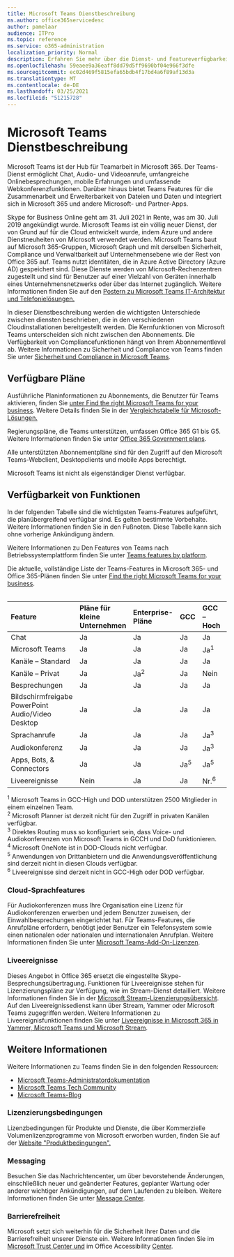```yaml
---
title: Microsoft Teams Dienstbeschreibung
ms.author: office365servicedesc
author: pamelaar
audience: ITPro
ms.topic: reference
ms.service: o365-administration
localization_priority: Normal
description: Erfahren Sie mehr über die Dienst- und Featureverfügbarkeit von Microsoft Teams in Microsoft 365- und Office 365-Plänen.
ms.openlocfilehash: 59eaee9a36eaff8dd79d5ff9690bf04e966f3dfe
ms.sourcegitcommit: ec02d469f5815efa65bdb4f17bd4a6f89af13d3a
ms.translationtype: MT
ms.contentlocale: de-DE
ms.lasthandoff: 03/25/2021
ms.locfileid: "51215728"
---
```

# <a name="microsoft-teams-service-description"></a>Microsoft Teams Dienstbeschreibung

Microsoft Teams ist der Hub für Teamarbeit in Microsoft 365. Der Teams-Dienst ermöglicht Chat, Audio- und Videoanrufe, umfangreiche Onlinebesprechungen, mobile Erfahrungen und umfassende Webkonferenzfunktionen. Darüber hinaus bietet Teams Features für die Zusammenarbeit und Erweiterbarkeit von Dateien und Daten und integriert sich in Microsoft 365 und andere Microsoft- und Partner-Apps.

Skype for Business Online geht am 31. Juli 2021 in Rente, was am 30. Juli 2019 angekündigt wurde. [](https://techcommunity.microsoft.com/t5/Microsoft-Teams-Blog/Skype-for-Business-Online-to-Be-Retired-in-2021/ba-p/777833) Microsoft Teams ist ein völlig neuer Dienst, der von Grund auf für die Cloud entwickelt wurde, indem Azure und andere Dienstneuheiten von Microsoft verwendet werden. Microsoft Teams baut auf Microsoft 365-Gruppen, Microsoft Graph und mit derselben Sicherheit, Compliance und Verwaltbarkeit auf Unternehmensebene wie der Rest von Office 365 auf. Teams nutzt identitäten, die in Azure Active Directory (Azure AD) gespeichert sind. Diese Dienste werden von Microsoft-Rechenzentren zugestellt und sind für Benutzer auf einer Vielzahl von Geräten innerhalb eines Unternehmensnetzwerks oder über das Internet zugänglich. Weitere Informationen finden Sie auf den [Postern zu Microsoft Teams IT-Architektur und Telefonielösungen.](/microsoftteams/teams-architecture-solutions-posters)

In dieser Dienstbeschreibung werden die wichtigsten Unterschiede zwischen diensten beschrieben, die in den verschiedenen Cloudinstallationen bereitgestellt werden. Die Kernfunktionen von Microsoft Teams unterscheiden sich nicht zwischen den Abonnements. Die Verfügbarkeit von Compliancefunktionen hängt von Ihrem Abonnementlevel ab. Weitere Informationen zu Sicherheit und Compliance von Teams finden Sie unter [Sicherheit und Compliance in Microsoft Teams](/microsoftteams/security-compliance-overview).

## <a name="available-plans"></a>Verfügbare Pläne

Ausführliche Planinformationen zu Abonnements, die Benutzer für Teams aktivieren, finden Sie [unter Find the right Microsoft Teams for your business](https://www.microsoft.com/microsoft-teams/compare-microsoft-teams-options). Weitere Details finden Sie in der [Vergleichstabelle für Microsoft-Lösungen.](https://go.microsoft.com/fwlink/?linkid=2139145)

Regierungspläne, die Teams unterstützen, umfassen Office 365 G1 bis G5. Weitere Informationen finden Sie unter [Office 365 Government plans](https://www.microsoft.com/microsoft-365/government/compare-office-365-government-plans).

Alle unterstützten Abonnementpläne sind für den Zugriff auf den Microsoft Teams-Webclient, Desktopclients und mobile Apps berechtigt.

Microsoft Teams ist nicht als eigenständiger Dienst verfügbar.

## <a name="feature-availability"></a>Verfügbarkeit von Funktionen

In der folgenden Tabelle sind die wichtigsten Teams-Features aufgeführt, die planübergreifend verfügbar sind. Es gelten bestimmte Vorbehalte. Weitere Informationen finden Sie in den Fußnoten. Diese Tabelle kann sich ohne vorherige Ankündigung ändern.

Weitere Informationen zu Den Features von Teams nach Betriebssystemplattform finden Sie unter [Teams features by platform](https://aka.ms/teamsfeaturesbyplatform).

Die aktuelle, vollständige Liste der Teams-Features in Microsoft 365- und Office 365-Plänen finden Sie unter [Find the right Microsoft Teams for your business](https://www.microsoft.com/microsoft-teams/compare-microsoft-teams-options).<br><br>

| Feature | Pläne für kleine Unternehmen | Enterprise-Pläne | GCC | GCC – Hoch | DOD | Bildungspläne |
|:-----|:-----|:-----|:-----|:-----|:-----|:-----|
|Chat  <br/> |Ja  <br/> |Ja  <br/> |Ja  <br/> |Ja  <br/> |Ja  <br/> |Ja  <br/> |
|Microsoft Teams  <br/> |Ja <br/> |Ja <br/> |Ja <br/> |Ja<sup>1</sup>  <br/> |Ja<sup>1</sup>  <br/> |Ja  <br/> |
|Kanäle – Standard  <br/> |Ja  <br/> |Ja  <br/> |Ja  <br/> |Ja  <br/> |Ja  <br/> |Ja  <br/> |
|Kanäle – Privat  <br/> |Ja  <br/> |Ja<sup>2</sup>  <br/> |Ja <br/> |Nein  <br/> |Nein <br/> |Ja  <br/> |
|Besprechungen  <br/> |Ja  <br/> |Ja  <br/> |Ja  <br/> |Ja  <br/> |Ja  <br/> |Ja  <br/> |
|Bildschirmfreigabe PowerPoint Audio/Video Desktop <br/> |Ja  <br/> |Ja  <br/> |Ja  <br/> |Ja  <br/> |Ja  <br/> |Ja  <br/> |
|Sprachanrufe  <br/> |Ja  <br/> |Ja  <br/> |Ja  <br/> |Ja<sup>3</sup>  <br/> |Ja<sup>3</sup>  <br/> |Ja  <br/> |
|Audiokonferenz  <br/> |Ja  <br/> |Ja  <br/> |Ja  <br/> |Ja<sup>3</sup>  <br/> |Ja<sup>3</sup>  <br/> |Ja  <br/> |
|Apps, Bots, & Connectors  <br/> |Ja  <br/> |Ja  <br/> |Ja<sup>5</sup>  <br/> |Ja<sup>5</sup>  <br/> |Ja<sup>4,5</sup>  <br/> |Ja  <br/> |
|Liveereignisse  <br/> |Nein  <br/> |Ja  <br/> |Ja  <br/> |Nr.<sup>6</sup>  <br/> |Nr.<sup>6</sup>  <br/> |Ja  <br/> |

<sup>1</sup> Microsoft Teams in GCC-High und DOD unterstützen 2500 Mitglieder in einem einzelnen Team.<br/>
<sup>2</sup> Microsoft Planner ist derzeit nicht für den Zugriff in privaten Kanälen verfügbar.<br/>
<sup>3</sup> Direktes Routing muss so konfiguriert sein, dass Voice- und Audiokonferenzen von Microsoft Teams in GCCH und DoD funktionieren.<br/>
<sup>4</sup> Microsoft OneNote ist in DOD-Clouds nicht verfügbar.<br/>
<sup>5</sup> Anwendungen von Drittanbietern und die Anwendungsveröffentlichung sind derzeit nicht in diesen Clouds verfügbar.<br/>
<sup>6</sup> Liveereignisse sind derzeit nicht in GCC-High oder DOD verfügbar.<br/>

### <a name="cloud-voice-features"></a>Cloud-Sprachfeatures

Für Audiokonferenzen muss Ihre Organisation eine Lizenz für Audiokonferenzen erwerben und jedem Benutzer zuweisen, der Einwahlbesprechungen eingerichtet hat. Für Teams-Features, die Anrufpläne erfordern, benötigt jeder Benutzer ein Telefonsystem sowie einen nationalen oder nationalen und internationalen Anrufplan. Weitere Informationen finden Sie unter [Microsoft Teams-Add-On-Lizenzen](/microsoftteams/teams-add-on-licensing/microsoft-teams-add-on-licensing).

### <a name="live-events"></a>Liveereignisse

Dieses Angebot in Office 365 ersetzt die eingestellte Skype-Besprechungsübertragung. Funktionen für Liveereignisse stehen für Lizenzierungspläne zur Verfügung, wie im Stream-Dienst detailliert. Weitere Informationen finden Sie in der [Microsoft Stream-Lizenzierungsübersicht](/stream/license-overview). Auf den Liveereignissedienst kann über Stream, Yammer oder Microsoft Teams zugegriffen werden. Weitere Informationen zu Liveereignisfunktionen finden Sie unter [Liveereignisse in Microsoft 365 in Yammer, Microsoft Teams und Microsoft Stream](/stream/live-event-m365).

## <a name="learn-more"></a>Weitere Informationen

Weitere Informationen zu Teams finden Sie in den folgenden Ressourcen:
 
- [Microsoft Teams-Administratordokumentation](/MicrosoftTeams)
- [Microsoft Teams Tech Community](https://techcommunity.microsoft.com/t5/microsoft-teams/ct-p/MicrosoftTeams)
- [Microsoft Teams-Blog](https://aka.ms/TeamsBlog)

### <a name="licensing-terms"></a>Lizenzierungsbedingungen

Lizenzbedingungen für Produkte und Dienste, die über Kommerzielle Volumenlizenzprogramme von Microsoft erworben wurden, finden Sie auf der [Website "Produktbedingungen".](https://www.microsoft.com/licensing/terms/) 

### <a name="messaging"></a>Messaging 

Besuchen Sie das Nachrichtencenter, um über bevorstehende Änderungen, einschließlich neuer und geänderter Features, geplanter Wartung oder anderer wichtiger Ankündigungen, auf dem Laufenden zu bleiben. Weitere Informationen finden Sie unter [Message Center](/microsoft-365/admin/manage/message-center).

### <a name="accessibility"></a>Barrierefreiheit

Microsoft setzt sich weiterhin für die Sicherheit Ihrer Daten und die Barrierefreiheit unserer Dienste ein. Weitere Informationen finden Sie im [Microsoft Trust Center und](https://www.microsoft.com/trust-center) im Office Accessibility [Center](https://support.office.com/article/ecab0fcf-d143-4fe8-a2ff-6cd596bddc6d).